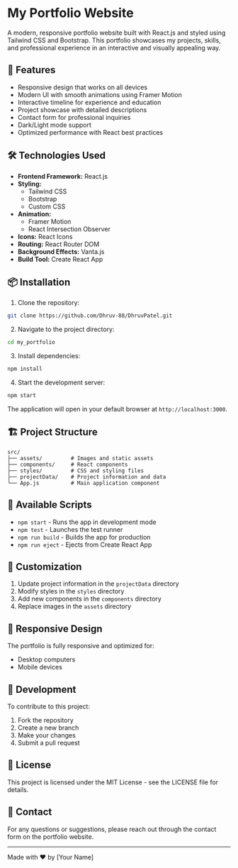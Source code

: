 # My Portfolio Website

A modern, responsive portfolio website built with React.js and styled using Tailwind CSS and Bootstrap. This portfolio showcases my projects, skills, and professional experience in an interactive and visually appealing way.

## 🚀 Features

- Responsive design that works on all devices
- Modern UI with smooth animations using Framer Motion
- Interactive timeline for experience and education
- Project showcase with detailed descriptions
- Contact form for professional inquiries
- Dark/Light mode support
- Optimized performance with React best practices

## 🛠️ Technologies Used

- **Frontend Framework:** React.js
- **Styling:** 
  - Tailwind CSS
  - Bootstrap
  - Custom CSS
- **Animation:** 
  - Framer Motion
  - React Intersection Observer
- **Icons:** React Icons
- **Routing:** React Router DOM
- **Background Effects:** Vanta.js
- **Build Tool:** Create React App

## 📦 Installation

1. Clone the repository:
```bash
git clone https://github.com/Dhruv-88/DhruvPatel.git
```

2. Navigate to the project directory:
```bash
cd my_portfolio
```

3. Install dependencies:
```bash
npm install
```

4. Start the development server:
```bash
npm start
```

The application will open in your default browser at `http://localhost:3000`.

## 🏗️ Project Structure

```
src/
├── assets/         # Images and static assets
├── components/     # React components
├── styles/         # CSS and styling files
├── projectData/    # Project information and data
└── App.js          # Main application component
```

## 🚀 Available Scripts

- `npm start` - Runs the app in development mode
- `npm test` - Launches the test runner
- `npm run build` - Builds the app for production
- `npm run eject` - Ejects from Create React App

## 🎨 Customization

1. Update project information in the `projectData` directory
2. Modify styles in the `styles` directory
3. Add new components in the `components` directory
4. Replace images in the `assets` directory

## 📱 Responsive Design

The portfolio is fully responsive and optimized for:
- Desktop computers
- Mobile devices

## 🔧 Development

To contribute to this project:

1. Fork the repository
2. Create a new branch
3. Make your changes
4. Submit a pull request

## 📄 License

This project is licensed under the MIT License - see the LICENSE file for details.

## 👤 Contact

For any questions or suggestions, please reach out through the contact form on the portfolio website.

---

Made with ❤️ by [Your Name]
